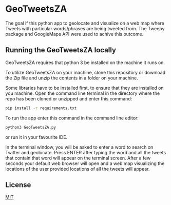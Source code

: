 # GeoTweetsZA
The goal if this python app to geolocate and visualize on a web map where Tweets with particular words/phrases are being tweeted from. The Tweepy package and GoogleMaps API were used to achive this outcome.

## Running the GeoTweetsZA locally

GeoTweetsZA requires that python 3 be installed on the machine it runs on.

To utilize GeoTweetsZA on your machine, clone this repository or download the Zip file and unzip the contents in a folder on your machine.

Some libraries have to be installed first, to ensure that they are installed on you machine. Open the command line terminal in the directory where the repo has been cloned or unzipped and enter this command:

```bash
pip install -r requirements.txt
```

To run the app enter this command in the command line editor:
```bash
python3 GeoTweetsZA.py
```

or run it in your favourite IDE.

In the terminal window, you will be asked to enter a word to search on Twitter and geolocate.
Press ENTER after typing the word and all the tweets that contain that word will appear on the terminal screen.
After a few seconds your default web browser will open and a web map visualizing the locations of the user provided locations of all the tweets will appear. 

## License
[MIT](https://choosealicense.com/licenses/mit/)
